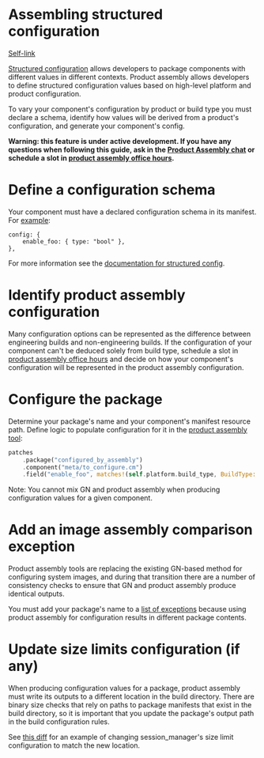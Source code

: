 # Assembling structured configuration

[Self-link](https://goto.google.com/fuchsia-assembling-structured-config)

[Structured configuration][sc-docs] allows developers to package components with
different values in different contexts. Product assembly allows developers to
define structured configuration values based on high-level platform and product
configuration.

To vary your component's configuration by product or build type you must declare
a schema, identify how values will be derived from a product's configuration,
and generate your component's config.

**Warning: this feature is under active development. If you have any questions
when following this guide, ask in the [Product Assembly chat][pa-chat] or
schedule a slot in [product assembly office hours][pa-hours].**

# Define a configuration schema

Your component must have a declared configuration schema in its manifest. For
[example][example-cml]:

```json5
config: {
    enable_foo: { type: "bool" },
},
```

For more information see the [documentation for structured config][sc-docs].

# Identify product assembly configuration

Many configuration options can be represented as the difference between
engineering builds and non-engineering builds. If the configuration of your
component can't be deduced solely from build type, schedule a slot in [product
assembly office hours][pa-hours] and decide on how your component's
configuration will be represented in the product assembly configuration.

# Configure the package

Determine your package's name and your component's manifest resource path.
Define logic to populate configuration for it in the [product assembly
tool][product-config]:

```rs
patches
    .package("configured_by_assembly")
    .component("meta/to_configure.cm")
    .field("enable_foo", matches!(self.platform.build_type, BuildType::Eng));
```

Note: You cannot mix GN and product assembly when producing configuration values
for a given component.

# Add an image assembly comparison exception

Product assembly tools are replacing the existing GN-based method for
configuring system images, and during that transition there are a number of
consistency checks to ensure that GN and product assembly produce identical
outputs.

You must add your package's name to a [list of exceptions][mismatch-exceptions]
because using product assembly for configuration results in different package
contents.

# Update size limits configuration (if any)

When producing configuration values for a package, product assembly must write
its outputs to a different location in the build directory. There are binary
size checks that rely on paths to package manifests that exist in the build
directory, so it is important that you update the package's output path in the
build configuration rules.

See [this diff][session-manager-diff] for an example of changing
session_manager's size limit configuration to match the new location.

[sc-docs]: https://fuchsia.dev/fuchsia-src/development/components/structured_config?hl=en
[pa-chat]: https://goto.google.com/fuchsia-product-assembly-chat
[pa-hours]: https://goto.google.com/fuchsia-product-assembly-office-hours
[example-cml]: /examples/assembly/structured_config/configured_by_assembly/meta/to_configure.cml
[product-config]: /src/lib/assembly/config/src/product_config.rs
[mismatch-exceptions]: /build/assembly/scripts/compare_image_assembly_config_contents.py
[session-manager-diff]: https://goto.google.com/fuchsia-session-manager-size-limits-path-update
